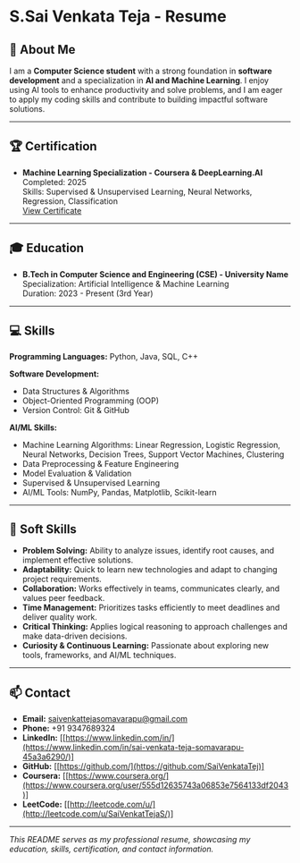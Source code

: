 # S.Sai Venkata Teja - Resume

## 🌟 About Me
I am a **Computer Science student** with a strong foundation in **software development** and a specialization in **AI and Machine Learning**. I enjoy using AI tools to enhance productivity and solve problems, and I am eager to apply my coding skills and contribute to building impactful software solutions.

---

## 🏆 Certification
- **Machine Learning Specialization - Coursera & DeepLearning.AI**  
  Completed: 2025  
  Skills: Supervised & Unsupervised Learning, Neural Networks, Regression, Classification  
  [View Certificate]([https://coursera.org/](https://coursera.org/share/c9e84ec132df18d3b126fe5650893870))

---

## 🎓 Education
- **B.Tech in Computer Science and Engineering (CSE) - University Name**  
  Specialization: Artificial Intelligence & Machine Learning  
  Duration: 2023 - Present (3rd Year)

---

## 💻 Skills

**Programming Languages:** Python, Java, SQL, C++  

**Software Development:**  
- Data Structures & Algorithms  
- Object-Oriented Programming (OOP)  
- Version Control: Git & GitHub  

**AI/ML Skills:**  
- Machine Learning Algorithms: Linear Regression, Logistic Regression, Neural Networks, Decision Trees, Support Vector Machines, Clustering  
- Data Preprocessing & Feature Engineering  
- Model Evaluation & Validation  
- Supervised & Unsupervised Learning  
- AI/ML Tools: NumPy, Pandas, Matplotlib, Scikit-learn

---

## 🌱 Soft Skills

- **Problem Solving:** Ability to analyze issues, identify root causes, and implement effective solutions.  
- **Adaptability:** Quick to learn new technologies and adapt to changing project requirements.  
- **Collaboration:** Works effectively in teams, communicates clearly, and values peer feedback.
- **Time Management:** Prioritizes tasks efficiently to meet deadlines and deliver quality work. 
- **Critical Thinking:** Applies logical reasoning to approach challenges and make data-driven decisions.  
- **Curiosity & Continuous Learning:** Passionate about exploring new tools, frameworks, and AI/ML techniques.

---

## 📫 Contact
- **Email:** [saivenkattejasomavarapu@gmail.com](mailto:saivenkattejasomavarapu@gmail.com)  
- **Phone:** +91 9347689324
- **LinkedIn:** [[https://www.linkedin.com/in/](https://www.linkedin.com/in/sai-venkata-teja-somavarapu-45a3a6290/)] 
- **GitHub:** [[https://github.com/](https://github.com/SaiVenkataTej)]  
- **Coursera:** [[https://www.coursera.org/](https://www.coursera.org/user/555d12635743a06853e7564133df2043)]
- **LeetCode:** [[http://leetcode.com/u/](http://leetcode.com/u/SaiVenkatTejaS/)]

---

*This README serves as my professional resume, showcasing my education, skills, certification, and contact information.*
